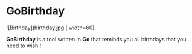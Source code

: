 # GoBirthday

![Birthday](birthday.jpg | width=60)

**GoBirthday** is a tool written in **Go** that reminds you all birthdays that you need to wish !